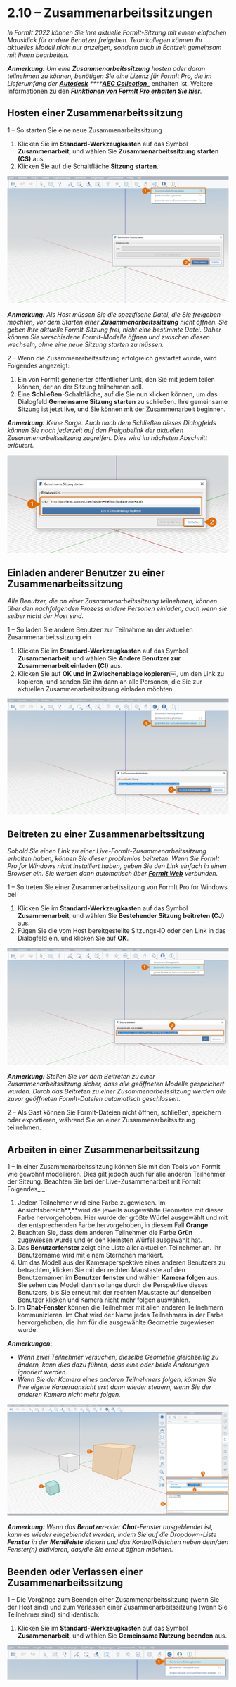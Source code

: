 # 2.10 – Zusammenarbeitssitzungen

_In FormIt 2022 können Sie Ihre aktuelle FormIt-Sitzung mit einem einfachen Mausklick für andere Benutzer freigeben. Teamkollegen können Ihr aktuelles Modell nicht nur anzeigen, sondern auch in Echtzeit gemeinsam mit Ihnen bearbeiten._

_**Anmerkung:**_ _Um eine_ _**Zusammenarbeitssitzung** hosten oder daran teilnehmen zu können, benötigen Sie eine Lizenz für FormIt Pro, die im Lieferumfang der_ [_**Autodesk**_](https://www.autodesk.de/collections/architecture-engineering-construction/overview) _****_[_**AEC Collection**_](https://www.autodesk.de/collections/architecture-engineering-construction/overview)_ enthalten ist. Weitere Informationen zu den [_**Funktionen von FormIt Pro erhalten Sie hier**_](https://formit.autodesk.com/#pro-callout)_._

## Hosten einer Zusammenarbeitssitzung

1 – So starten Sie eine neue Zusammenarbeitssitzung

1. Klicken Sie im **Standard-Werkzeugkasten** auf das Symbol **Zusammenarbeit**, und wählen Sie **Zusammenarbeitssitzung starten \(CS\)** aus.
2. Klicken Sie auf die Schaltfläche **Sitzung starten**.

![](../../.gitbook/assets/0%20%2812%29.png)

_**Anmerkung:**_ _Als Host müssen Sie die spezifische Datei, die Sie freigeben möchten, vor dem Starten einer_ _**Zusammenarbeitssitzung** nicht öffnen. Sie geben Ihre aktuelle FormIt-Sitzung frei, nicht eine bestimmte Datei. Daher können Sie verschiedene FormIt-Modelle öffnen und zwischen diesen wechseln, ohne eine neue Sitzung starten zu müssen._

2 – Wenn die Zusammenarbeitssitzung erfolgreich gestartet wurde, wird Folgendes angezeigt:

1. Ein von FormIt generierter öffentlicher Link, den Sie mit jedem teilen können, der an der Sitzung teilnehmen soll.
2. Eine **Schließen**-Schaltfläche, auf die Sie nun klicken können, um das Dialogfeld **Gemeinsame Sitzung starten** zu schließen. Ihre gemeinsame Sitzung ist jetzt live, und Sie können mit der Zusammenarbeit beginnen.

_**Anmerkung:**_ _Keine Sorge. Auch nach dem Schließen dieses Dialogfelds können Sie noch jederzeit auf den Freigabelink der aktuellen Zusammenarbeitssitzung zugreifen. Dies wird im nächsten Abschnitt erläutert._

![](../../.gitbook/assets/1%20%286%29.png)

## Einladen anderer Benutzer zu einer Zusammenarbeitssitzung

_Alle Benutzer, die an einer Zusammenarbeitssitzung teilnehmen, können über den nachfolgenden Prozess andere Personen einladen, auch wenn sie selber nicht der Host sind._

1 – So laden Sie andere Benutzer zur Teilnahme an der aktuellen Zusammenarbeitssitzung ein

1. Klicken Sie im **Standard-Werkzeugkasten** auf das Symbol **Zusammenarbeit**, und wählen Sie **Andere Benutzer zur Zusammenarbeit einladen \(CI\)** aus.
2. Klicken Sie auf **OK und in Zwischenablage kopieren**￼, um den Link zu kopieren, und senden Sie ihn dann an alle Personen, die Sie zur aktuellen Zusammenarbeitssitzung einladen möchten.

![](../../.gitbook/assets/2%20%286%29.png)

## Beitreten zu einer Zusammenarbeitssitzung

_Sobald Sie einen Link zu einer Live-FormIt-Zusammenarbeitssitzung erhalten haben, können Sie dieser problemlos beitreten. Wenn Sie FormIt Pro for Windows nicht installiert haben, geben Sie den Link einfach in einen Browser ein. Sie werden dann automatisch über_ [_**FormIt Web**_](https://formit.autodesk.com/app) _verbunden._

1 – So treten Sie einer Zusammenarbeitssitzung von FormIt Pro for Windows bei

1. Klicken Sie im **Standard-Werkzeugkasten** auf das Symbol **Zusammenarbeit**, und wählen Sie **Bestehender Sitzung beitreten \(CJ\)** aus.
2. Fügen Sie die vom Host bereitgestellte Sitzungs-ID oder den Link in das Dialogfeld ein, und klicken Sie auf **OK**.

![](../../.gitbook/assets/3%20%2815%29.png)

_**Anmerkung:**_ _Stellen Sie vor dem Beitreten zu einer Zusammenarbeitssitzung sicher, dass alle geöffneten Modelle gespeichert wurden. Durch das Beitreten zu einer Zusammenarbeitssitzung werden alle zuvor geöffneten FormIt-Dateien automatisch geschlossen._

2 – Als Gast können Sie FormIt-Dateien nicht öffnen, schließen, speichern oder exportieren, während Sie an einer Zusammenarbeitssitzung teilnehmen.

## Arbeiten in einer Zusammenarbeitssitzung

1 – In einer Zusammenarbeitssitzung können Sie mit den Tools von FormIt wie gewohnt modellieren. Dies gilt jedoch auch für alle anderen Teilnehmer der Sitzung. Beachten Sie bei der Live-Zusammenarbeit mit FormIt Folgendes_:_

1. Jedem Teilnehmer wird eine Farbe zugewiesen. Im Ansichtsbereich**,**wird die jeweils ausgewählte Geometrie mit dieser Farbe hervorgehoben. Hier wurde der größte Würfel ausgewählt und mit der entsprechenden Farbe hervorgehoben, in diesem Fall **Orange**.
2. Beachten Sie, dass dem anderen Teilnehmer die Farbe **Grün** zugewiesen wurde und er den kleinsten Würfel ausgewählt hat.
3. Das **Benutzerfenster** zeigt eine Liste aller aktuellen Teilnehmer an. Ihr Benutzername wird mit einem Sternchen markiert.
4. Um das Modell aus der Kameraperspektive eines anderen Benutzers zu betrachten, klicken Sie mit der rechten Maustaste auf den Benutzernamen im **Benutzer** **fenster** und wählen **Kamera folgen** aus. Sie sehen das Modell dann so lange durch die Perspektive dieses Benutzers, bis Sie erneut mit der rechten Maustaste auf denselben Benutzer klicken und Kamera nicht mehr folgen auswählen.
5. Im **Chat-Fenster** können die Teilnehmer mit allen anderen Teilnehmern kommunizieren. Im Chat wird der Name jedes Teilnehmers in der Farbe hervorgehoben, die ihm für die ausgewählte Geometrie zugewiesen wurde.

_**Anmerkungen:**_

* _Wenn zwei Teilnehmer versuchen, dieselbe Geometrie gleichzeitig zu ändern, kann dies dazu führen, dass eine oder beide Änderungen ignoriert werden._
* _Wenn Sie der Kamera eines anderen Teilnehmers folgen, können Sie Ihre eigene Kameraansicht erst dann wieder steuern, wenn Sie der anderen Kamera nicht mehr folgen._

![](../../.gitbook/assets/4%20%284%29.png)

_**Anmerkung:**_ _Wenn das_ _**Benutzer**_-_oder_ _**Chat**_-_Fenster ausgeblendet ist, kann es wieder eingeblendet werden, indem Sie auf die Dropdown-Liste_ _**Fenster**_ _in der_ _**Menüleiste** klicken und das Kontrollkästchen neben dem/den Fenster\(n\) aktivieren, das/die Sie erneut öffnen möchten._

## Beenden oder Verlassen einer Zusammenarbeitssitzung

1 – Die Vorgänge zum Beenden einer Zusammenarbeitssitzung (wenn Sie der Host sind) und zum Verlassen einer Zusammenarbeitssitzung (wenn Sie Teilnehmer sind) sind identisch:

1. Klicken Sie im **Standard-Werkzeugkasten** auf das Symbol **Zusammenarbeit**, und wählen Sie **Gemeinsame Nutzung beenden** aus.

![](../../.gitbook/assets/5%20%2814%29.png)

